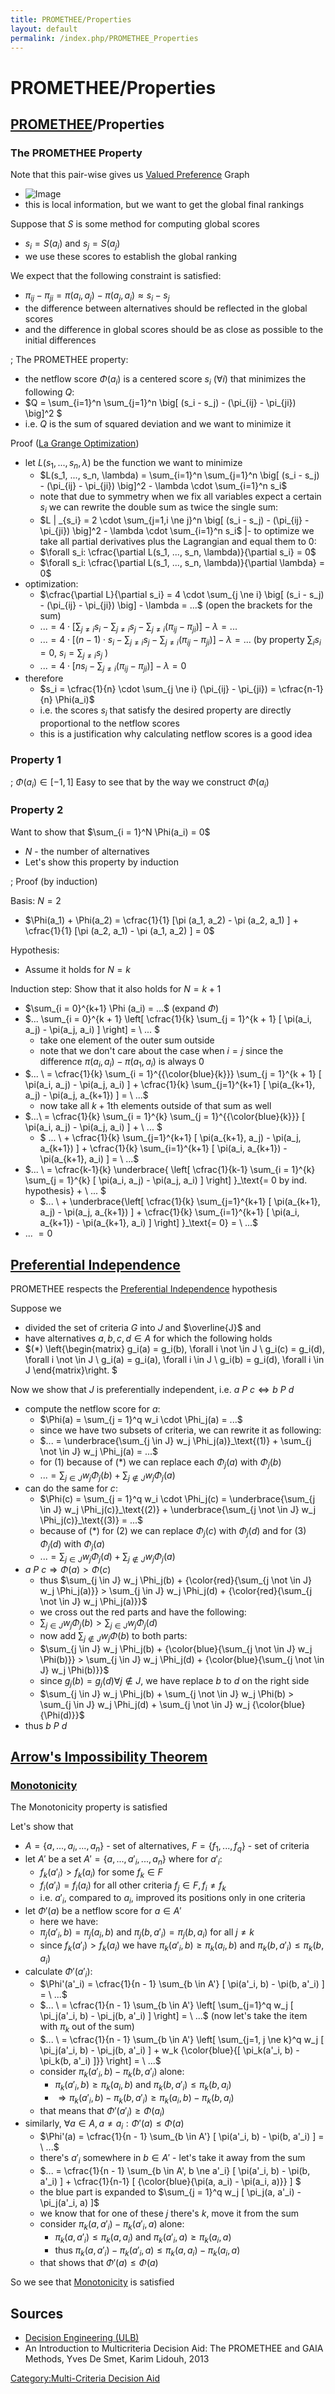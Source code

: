```yaml
---
title: PROMETHEE/Properties
layout: default
permalink: /index.php/PROMETHEE_Properties
---
```


# PROMETHEE/Properties

## [PROMETHEE](PROMETHEE)/Properties
### The PROMETHEE Property
Note that this pair-wise gives us [Valued Preference](Valued_Preference) Graph
- <img src="https://raw.github.com/alexeygrigorev/wiki-figures/master/ulb/de/mcda/promethee-valued-pref.png" alt="Image">
- this is local information, but we want to get the global final rankings


Suppose that $S$ is some method for computing global scores
- $s_i = S(a_i)$ and $s_j = S(a_j)$ 
- we use these scores to establish the global ranking

We expect that the following constraint is satisfied:
- $\pi_{ij} - \pi_{ji} = \pi(a_i, a_j) - \pi(a_j, a_i) \approx s_i - s_j$
- the difference between alternatives should be reflected in the global scores 
- and the difference in global scores should be as close as possible to the initial differences


; The PROMETHEE property:
- the netflow score $\Phi(a_i)$ is a centered score $s_i$ ($\forall i$) that minimizes the following $Q$:
- $Q = \sum_{i=1}^n \sum_{j=1}^n \big[ (s_i - s_j) - (\pi_{ij} - \pi_{ji}) \big]^2 $
- i.e. $Q$ is the sum of squared deviation and we want to minimize it


Proof ([La Grange Optimization](La_Grange_Optimization))
- let $L(s_1, ..., s_n, \lambda)$ be the function we want to minimize
  - $L(s_1, ..., s_n, \lambda) = \sum_{i=1}^n \sum_{j=1}^n \big[ (s_i - s_j) - (\pi_{ij} - \pi_{ji}) \big]^2 - \lambda \cdot \sum_{i=1}^n s_i$
  - note that due to symmetry when we fix all variables expect a certain $s_i$ we can rewrite the double sum as twice the single sum:
  - $L | _{s_i} = 2 \cdot \sum_{j=1,i \ne j}^n \big[ (s_i - s_j) - (\pi_{ij} - \pi_{ji}) \big]^2 - \lambda \cdot \sum_{i=1}^n s_i$ |- to optimize we take all partial derivatives plus the Lagrangian and equal them to 0:
  - $\forall s_i: \cfrac{\partial L(s_1, ..., s_n, \lambda)}{\partial s_i} = 0$
  - $\forall s_i: \cfrac{\partial L(s_1, ..., s_n, \lambda)}{\partial \lambda} = 0$
- optimization:
  - $\cfrac{\partial L}{\partial s_i} = 4 \cdot \sum_{j \ne i} \big[ (s_i - s_j) - (\pi_{ij} - \pi_{ji}) \big] - \lambda = ...$ (open the brackets for the sum)
  - $... = 4 \cdot \left[ \sum_{j \ne i} s_i - \sum_{j \ne i} s_j - \sum_{j \ne i} (\pi_{ij} - \pi_{ji}) \right] - \lambda = ...$ 
  - $... = 4 \cdot \left[ (n - 1) \cdot s_i - \sum_{j \ne i} s_j - \sum_{j \ne i} (\pi_{ij} - \pi_{ji}) \right] - \lambda = ...$  (by property $\sum_i s_i = 0$, $s_i = \sum_{j \ne i} s_j$ ) 
  - $... = 4 \cdot \left[ ns_i - \sum_{j \ne i} (\pi_{ij} - \pi_{ji}) \right] - \lambda = 0$
- therefore
  - $s_i = \cfrac{1}{n} \cdot \sum_{j \ne i} (\pi_{ij} - \pi_{ji}) = \cfrac{n-1}{n} \Phi(a_i)$
  - i.e. the scores $s_i$ that satisfy the desired property are directly proportional to the netflow scores
  - this is a justification why calculating netflow scores is a good idea


### Property 1
; $\Phi(a_i) \in [-1, 1]$
Easy to see that by the way we construct $\Phi(a_i)$


### Property 2
Want to show that  $\sum_{i = 1}^N \Phi(a_i) = 0$
- $N$ - the number of alternatives
- Let's show this property by induction


; Proof (by induction)


Basis: $N = 2$
- $\Phi(a_1) + \Phi(a_2) = \cfrac{1}{1} [\pi (a_1, a_2) - \pi (a_2, a_1) ] + \cfrac{1}{1} [\pi (a_2, a_1) - \pi (a_1, a_2) ] = 0$


Hypothesis: 
- Assume it holds for $N = k$


Induction step: Show that it also holds for $N = k + 1$
- $\sum_{i = 0}^{k+1} \Phi (a_i) = ...$  (expand $\Phi$)
- $... \sum_{i = 0}^{k + 1} \left[ \cfrac{1}{k} \sum_{j = 1}^{k + 1} [ \pi(a_i, a_j) - \pi(a_j, a_i) ] \right] = \ ... $ 
  - take one element of the outer sum outside
  - note that we don't care about the case when $i=j$ since the difference $\pi(a_i, a_i) - \pi(a_1, a_i)$ is always 0 
- $... \ = \cfrac{1}{k} \sum_{i = 1}^{{\color{blue}{k}}} \sum_{j = 1}^{k + 1} [ \pi(a_i, a_j) - \pi(a_j, a_i) ] + \cfrac{1}{k} \sum_{j=1}^{k+1} [ \pi(a_{k+1}, a_j) - \pi(a_j, a_{k+1}) ] = \ ...$ 
  - now take all $k+1$th elements outside of that sum as well
- $...\  = \cfrac{1}{k} \sum_{i = 1}^{k} \sum_{j = 1}^{{\color{blue}{k}}} [ \pi(a_i, a_j) - \pi(a_j, a_i) ] + \ ... $
  - $ ... \ + \cfrac{1}{k} \sum_{j=1}^{k+1} [ \pi(a_{k+1}, a_j) - \pi(a_j, a_{k+1}) ] + \cfrac{1}{k} \sum_{i=1}^{k+1} [ \pi(a_i, a_{k+1}) - \pi(a_{k+1}, a_i) ] = \ ...$
- $... \ = \cfrac{k-1}{k} \underbrace{ \left[ \cfrac{1}{k-1} \sum_{i = 1}^{k} \sum_{j = 1}^{k} [ \pi(a_i, a_j) - \pi(a_j, a_i) ] \right]  }_\text{= 0 by ind. hypothesis} + \ ... $
  - $... \ + \underbrace{\left[ \cfrac{1}{k} \sum_{j=1}^{k+1} [ \pi(a_{k+1}, a_j) - \pi(a_j, a_{k+1}) ] + \cfrac{1}{k} \sum_{i=1}^{k+1} [ \pi(a_i, a_{k+1}) - \pi(a_{k+1}, a_i) ] \right] }_\text{= 0} = \ ...$
- $... \ = 0$



## [Preferential Independence](Preferential_Independence)
PROMETHEE respects the [Preferential Independence](Preferential_Independence) hypothesis

Suppose we 
- divided the set of criteria $G$ into $J$ and $\overline{J}$ and 
- have alternatives $a,b,c,d \in A$ for which the following holds 
- $(*)
\left\{\begin{matrix}
  g_i(a) = g_i(b), \forall i \not \in J \\ 
  g_i(c) = g_i(d), \forall i \not \in J \\ 
  g_i(a) = g_i(a), \forall i \in J \\
  g_i(b) = g_i(d), \forall i \in J
\end{matrix}\right. $


Now we show that $J$ is preferentially independent, i.e. $a \ P \ c \iff b \ P \ d$
- compute the netflow score for $a$:
  - $\Phi(a) = \sum_{j = 1}^q w_i \cdot \Phi_j(a) = ...$ 
  - since we have two subsets of criteria, we can rewrite it as following:
  - $... = \underbrace{\sum_{j \in J} w_j \Phi_j(a)}_\text{(1)} + \sum_{j \not \in J} w_j \Phi_j(a) = ...$
  - for (1) because of (*) we can replace each $\Phi_j(a)$ with $\Phi_j(b)$
  - $... = \sum_{j \in J} w_j \Phi_j(b) + \sum_{j \not \in J} w_j \Phi_j(a)$
- can do the same for $c$:
  - $\Phi(c) = \sum_{j = 1}^q w_i \cdot \Phi_j(c) = \underbrace{\sum_{j \in J} w_j \Phi_j(c)}_\text{(2)} + \underbrace{\sum_{j \not \in J} w_j \Phi_j(c)}_\text{(3)} = ...$ 
  - because of (*) for (2) we can replace $\Phi_j(c)$ with $\Phi_j(d)$ and for (3) $\Phi_j(d)$ with $\Phi_j(a)$
  - $... = \sum_{j \in J} w_j \Phi_j(d) + \sum_{j \not \in J} w_j \Phi_j(a)$
- $a \ P \ c \Rightarrow \Phi(a) > \Phi(c)$
  - thus $\sum_{j \in J} w_j \Phi_j(b) + {\color{red}{\sum_{j \not \in J} w_j \Phi_j(a)}} >  \sum_{j \in J} w_j \Phi_j(d) + {\color{red}{\sum_{j \not \in J} w_j \Phi_j(a)}}$
  - we cross out the red parts and have the following:
  - $\sum_{j \in J} w_j \Phi_j(b) > \sum_{j \in J} w_j \Phi_j(d)$
  - now add $\sum_{j \not \in J} w_j \Phi(b)$ to both parts:
  - $\sum_{j \in J} w_j \Phi_j(b) + {\color{blue}{\sum_{j \not \in J} w_j \Phi(b)}} > \sum_{j \in J} w_j \Phi_j(d) + {\color{blue}{\sum_{j \not \in J} w_j \Phi(b)}}$
  - since $g_j(b) = g_j(d) \forall j \not \in J$, we have replace $b$ to $d$ on the right side
  - $\sum_{j \in J} w_j \Phi_j(b) + \sum_{j \not \in J} w_j \Phi(b) > \sum_{j \in J} w_j \Phi_j(d) + \sum_{j \not \in J} w_j {\color{blue}{\Phi(d)}}$
- thus $b \ P \ d$


## [Arrow's Impossibility Theorem](Arrow's_Impossibility_Theorem)
### [Monotonicity](Monotonicity)
The Monotonicity property is satisfied 

Let's show that
- $A = \{a, ..., a_i, ..., a_n\}$ - set of alternatives, $F = \{f_1, ..., f_q\}$ - set of criteria
- let $A'$ be a set $A' = \{a, ..., a'_i, ..., a_n\}$ where for $a'_i$:
  - $f_k(a'_i) > f_k(a_i)$ for some $f_k \in F$
  - $f_i (a'_i) = f_i (a_i)$ for all other criteria $f_j \in F, f_i \ne f_k$
  - i.e. $a'_i$, compared to $a_i$, improved its positions only in one criteria
- let $\Phi'(a)$ be a netflow score for $a \in A'$
  - here we have:
  - $\pi_j (a'_i, b) = \pi_j (a_i, b)$ and $\pi_j (b, a'_i) = \pi_j (b, a_i)$ for all $j \ne k$
  - since $f_k(a'_i) > f_k(a_i)$ we have $\pi_k (a'_i, b) \geqslant \pi_k(a_i, b)$ and $\pi_k (b, a'_i) \leqslant \pi_k(b, a_i)$
- calculate $\Phi'(a'_i)$: 
  - $\Phi'(a'_i) = \cfrac{1}{n - 1} \sum_{b \in A'} [ \pi(a'_i, b) - \pi(b, a'_i) ] = \ ...$
  - $... \ = \cfrac{1}{n - 1} \sum_{b \in A'} \left[ \sum_{j=1}^q w_j [ \pi_j(a'_i, b) - \pi_j(b, a'_i) ]  \right] = \ ...$ (now let's take the item with $\pi_k$ out of the sum)
  - $... \ = \cfrac{1}{n - 1} \sum_{b \in A'} \left[ \sum_{j=1, j \ne k}^q w_j [ \pi_j(a'_i, b) - \pi_j(b, a'_i) ] + w_k {\color{blue}{[  \pi_k(a'_i, b) - \pi_k(b, a'_i) ]}} \right] = \ ...$
  - consider $\pi_k(a'_i, b) - \pi_k(b, a'_i)$ alone:
    - $\pi_k (a'_i, b) \geqslant \pi_k(a_i, b)$ and $\pi_k (b, a'_i) \leqslant \pi_k(b, a_i)$
    - $\Rightarrow  \pi_k(a'_i, b) - \pi_k(b, a'_i) \geqslant \pi_k(a_i, b) - \pi_k(b, a_i)$
  - that means that $\Phi'(a'_i) \geqslant \Phi(a_i)$ 
- similarly, $\forall a \in A, a \ne a_i: \Phi'(a) \leqslant \Phi(a)$
  - $\Phi'(a) = \cfrac{1}{n - 1} \sum_{b \in A'} [ \pi(a'_i, b) - \pi(b, a'_i) ] = \ ...$
  - there's $a'_i$ somewhere in $b \in A'$ - let's take it away from the sum
  - $... = \cfrac{1}{n - 1} \sum_{b \in A', b \ne a'_i} [ \pi(a'_i, b) - \pi(b, a'_i) ] + \cfrac{1}{n-1} [ {\color{blue}{\pi(a, a_i) - \pi(a_i, a)}} ] $
  - the blue part is expanded to $\sum_{j = 1}^q w_j [ \pi_j(a, a'_i) - \pi_j(a'_i, a) ]$
  - we know that for one of these $j$ there's $k$, move it from the sum
  - consider $\pi_k(a, a'_i) - \pi_k(a'_i, a)$ alone:
    - $\pi_k(a, a'_i) \leqslant  \pi_k(a, a_i)$ and  $\pi_k(a'_i, a) \geqslant  \pi_k(a_i, a)$
    - thus $\pi_k(a, a'_i) - \pi_k(a'_i, a) \leqslant \pi_k(a, a_i) - \pi_k(a_i, a)$
  - that shows that $\Phi'(a) \leqslant \Phi(a)$

So we see that [Monotonicity](Monotonicity) is satisfied


## Sources
- [Decision Engineering (ULB)](Decision_Engineering_(ULB))
- An Introduction to Multicriteria Decision Aid: The PROMETHEE and GAIA Methods, Yves De Smet, Karim Lidouh, 2013

[Category:Multi-Criteria Decision Aid](Category_Multi-Criteria_Decision_Aid)